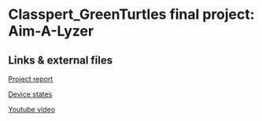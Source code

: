 # Classpert_GreenTurtles final project: Aim-A-Lyzer

## Links & external files
[Project report](https://docs.google.com/document/d/1ELGmE2rww3Yx6WdUTNhLceJI5xqiP-OGn81cCfm_2fU/edit#heading=h.1g53q35e8x0j)

[Device states](https://docs.google.com/spreadsheets/d/1XaL28H3fuIrutpEAfPE2s_Nis7TtN3zFUXbInfYVTSA/edit#gid=0)

[Youtube video](https://www.youtube.com/watch?v=wXm_mhuhDJE)





